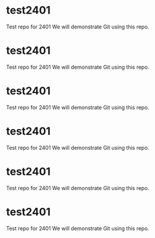# test2401
Test repo for 2401
We will demonstrate Git using this repo.


# test2401
Test repo for 2401
We will demonstrate Git using this repo.

# test2401
Test repo for 2401
We will demonstrate Git using this repo.


# test2401
Test repo for 2401
We will demonstrate Git using this repo.


# test2401
Test repo for 2401
We will demonstrate Git using this repo.


# test2401
Test repo for 2401
We will demonstrate Git using this repo.
